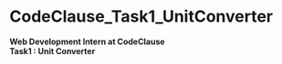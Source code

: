 # CodeClause_Task1_UnitConverter
<b> Web Development Intern at CodeClause</b>  </br>
<b>Task1 :  Unit Converter<b>

